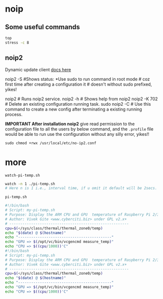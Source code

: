 # noip

## Some useful commands

```bash
top
stress -c 8
```

## noip2

Dynamic update client [docs here](https://my.noip.com/dynamic-dns/duc)

noip2 -S                #Shows status: *Use sudo to run command in root mode
                        # coz first time after creating a configuration it
                        # doesn't without sudo prefixed, yikes!

noip2                   # Runs noip2 service.
noip2 -h                # Shows help from noip2
noip2 -K 702            # Delete an existing configuration running task.
sudo noip2 -C           # Use this command to create a new config after terminating a existing running process.

**IMPORTANT After installation noip2** give read permission to the configuration file to all the users by below command,
and the `.profile` file would be able to run use the configuration without any
silly error, yikes!!

`sudo chmod +rwx /usr/local/etc/no-ip2.conf`

# more

`watch-pi-temp.sh`

```bash
watch -n 1 ./pi-temp.sh
# Here n is 1 i.e., interval time, if u omit it default will be 2secs.
```
`pi-temp.sh`

```bash
#!/bin/bash
# Script: my-pi-temp.sh
# Purpose: Display the ARM CPU and GPU  temperature of Raspberry Pi 2/3
# Author: Vivek Gite <www.cyberciti.biz> under GPL v2.x+
# -------------------------------------------------------
cpu=$(</sys/class/thermal/thermal_zone0/temp)
echo "$(date) @ $(hostname)"
echo "-------------------------------------------"
echo "GPU => $(/opt/vc/bin/vcgencmd measure_temp)"
echo "CPU => $((cpu/1000))'C"
#!/bin/bash
# Script: my-pi-temp.sh
# Purpose: Display the ARM CPU and GPU  temperature of Raspberry Pi 2/3
# Author: Vivek Gite <www.cyberciti.biz> under GPL v2.x+
# -------------------------------------------------------
cpu=$(</sys/class/thermal/thermal_zone0/temp)
echo "$(date) @ $(hostname)"
echo "-------------------------------------------"
echo "GPU => $(/opt/vc/bin/vcgencmd measure_temp)"
echo "CPU => $((cpu/1000))'C"
```
